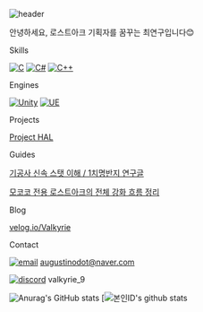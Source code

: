 ![header](https://capsule-render.vercel.app/api?type=waving&color=auto&height=300&section=header&text=연구%20개발실&fontSize=70&animation=fadeIn)

안녕하세요, 로스트아크 기획자를 꿈꾸는 최연구입니다😊

Skills

[![C](https://img.shields.io/badge/C-A8B9CC?style=flat-square&logo=C&logoColor=white)]() [![C#](https://img.shields.io/badge/Csharp-512BD4?style=flat-square&logo=Csharp&logoColor=white)]() [![C++](https://img.shields.io/badge/C++-00599C?style=flat-square&logo=cplusplus&logoColor=white)]() 







Engines

[![Unity](https://img.shields.io/badge/Unity-DDDDDD?style=flat-square&logo=unity&logoColor=black)]() [![UE](https://img.shields.io/badge/Unreal%20Engine-0E1128?style=flat-square&logo=unrealengine&logoColor=white)]()


Projects

[Project HAL](https://github.com/Yeon-Goo/Project-HAL)


Guides

[기공사 신속 스탯 이해 / 1치명반지 연구글](https://www.inven.co.kr/board/lostark/5344/110658?p=4&my=chuchu)

[모코코 전용 로스트아크의 전체 강화 흐름 정리](https://www.inven.co.kr/board/lostark/4821/98610)


Blog

[velog.io/Valkyrie](https://velog.io/@valkyrie)


Contact

[![email](https://img.shields.io/badge/-999999?style=flat-square&logo=gmail&logoColor=##EA4335)]() augustinodot@naver.com

[![discord](https://img.shields.io/badge/-000000?style=flat-square&logo=discord&logoColor=#5865F2)]() valkyrie_9


![Anurag's GitHub stats](https://github-readme-stats.vercel.app/api?username=Yeon-Goo&show_icons=true&theme=radical) [![본인ID's github stats](https://github-readme-stats.vercel.app/api/top-langs/?username=Yeon-Goo&show_icons=true&hide_border=true&title_color=004386&icon_color=004386&layout=compact)

